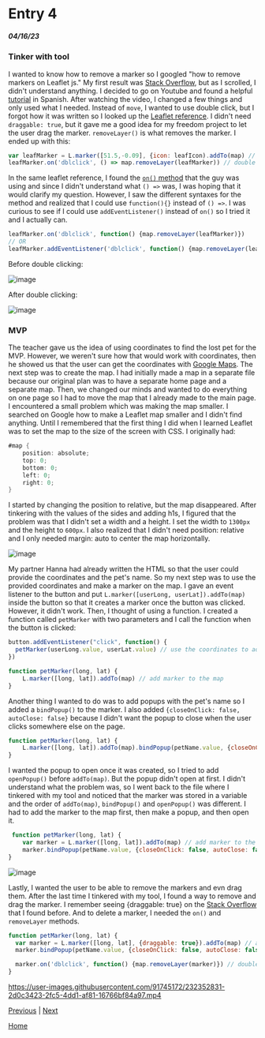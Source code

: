# Entry 4
##### 04/16/23

### Tinker with tool

I wanted to know how to remove a marker so I googled "how to remove markers on Leaflet js." My first result was [Stack Overflow](https://stackoverflow.com/questions/9912145/leaflet-how-to-find-existing-markers-and-delete-markers#:~:text=removeLayer()%20and%20it%20gets,Hope%20that%20helps%20you%20out!&text=Save%20this%20answer.,-Show%20activity%20on), but as I scrolled, I didn't understand anything. I decided to go on Youtube and found a helpful [tutorial](https://www.youtube.com/watch?v=tJWE7Fe_i-k&ab_channel=AnartzMugikaLedo-Desarrollo%26Formaci%C3%B3n) in Spanish. After watching the video, I changed a few things and only used what I needed. Instead of `move`, I wanted to use double click, but I forgot how it was written so I looked up the [Leaflet reference](https://leafletjs.com/reference.html#map-dblclick). I didn't need `draggable: true`, but it gave me a good idea for my freedom project to let the user drag the marker. `removeLayer()` is what removes the marker. I ended up with this:

```js
var leafMarker = L.marker([51.5,-0.09], {icon: leafIcon).addTo(map) // make leaf marker
leafMarker.on('dblclick', () => map.removeLayer(leafMarker)) // double click to delete marker
```

In the same leaflet reference, I found the [`on()` method](https://leafletjs.com/reference.html#evented-on) that the guy was using and since I didn't understand what `() =>` was, I was hoping that it would clarify my question. However, I saw the different syntaxes for the method and realized that I could use `function(){}` instead of `() =>`. I was curious to see if I could use `addEventListener()` instead of `on()` so I tried it and I actually can.

```js
leafMarker.on('dblclick', function() {map.removeLayer(leafMarker)})
// OR
leafMarker.addEventListener('dblclick', function() {map.removeLayer(leafMarker)})
```

Before double clicking:

![image](https://user-images.githubusercontent.com/91745172/232350517-c9189e1c-5ed8-4da4-8863-1d9024cacff8.png)

After double clicking:

![image](https://user-images.githubusercontent.com/91745172/232350703-fe882a12-e628-4583-9d8f-e0c0003248b0.png)

### MVP

The teacher gave us the idea of using coordinates to find the lost pet for the MVP. However, we weren't sure how that would work with coordinates, then he showed us that the user can get the coordinates with [Google Maps](https://www.google.com/maps). The next step was to create the map. I had initially made a map in a separate file because our original plan was to have a separate home page and a separate map. Then, we changed our minds and wanted to do everything on one page so I had to move the map that I already made to the main page. I encountered a small problem which was making the map smaller. I searched on Google how to make a Leaflet map smaller and I didn't find anything. Until I remembered that the first thing I did when I learned Leaflet was to set the map to the size of the screen with CSS. I originally had:

```cs
#map {
    position: absolute;
    top: 0;
    bottom: 0;
    left: 0;
    right: 0;
}
```

I started by changing the position to relative, but the map disappeared. After tinkering with the values of the sides and adding h1s, I figured that the problem was that I didn't set a width and a height. I set the width to `1300px` and the height to `600px`. I also realized that I didn't need position: relative and I only needed margin: auto to center the map horizontally.

![image](https://user-images.githubusercontent.com/91745172/232341985-1cafe1dc-434d-4270-8d8f-83c06a6c41bf.png)

My partner Hanna had already written the HTML so that the user could provide the coordinates and the pet's name. So my next step was to use the provided coordinates and make a marker on the map. I gave an event listener to the button and put `L.marker([userLong, userLat]).addTo(map)` inside the button so that it creates a marker once the button was clicked. However, it didn't work. Then, I thought of using a function. I created a function called `petMarker` with two parameters and I call the function when the button is clicked:

```js
button.addEventListener("click", function() {
  petMarker(userLong.value, userLat.value) // use the coordinates to add a marker to the map
})

function petMarker(long, lat) {
    L.marker([long, lat]).addTo(map) // add marker to the map
}
```

Another thing I wanted to do was to add popups with the pet's name so I added a `bindPopup()` to the marker. I also added `{closeOnClick: false, autoClose: false}` because I didn't want the popup to close when the user clicks somewhere else on the page. 

```js
function petMarker(long, lat) {
    L.marker([long, lat]).addTo(map).bindPopup(petName.value, {closeOnClick: false, autoClose: false}).addTo(map) // add marker and popup to the map
}
```

I wanted the popup to open once it was created, so I tried to add `openPopup()` before `addTo(map)`. But the popup didn't open at first. I didn't understand what the problem was, so I went back to the file where I tinkered with my tool and noticed that the marker was stored in a variable and the order of `addTo(map)`, `bindPopup()` and `openPopup()` was different. I had to add the marker to the map first, then make a popup, and then open it. 

```js
 function petMarker(long, lat) {
    var marker = L.marker([long, lat]).addTo(map) // add marker to the map
    marker.bindPopup(petName.value, {closeOnClick: false, autoClose: false}).openPopup() // add pet name to the marker and make sure it's open
}
```

![image](https://user-images.githubusercontent.com/91745172/232342048-d72ac545-0afa-477a-9d8f-9dad49e48ccd.png)

Lastly, I wanted the user to be able to remove the markers and evn drag them. After the last time I tinkered with my tool, I found a way to remove and drag the marker. I remember seeing {draggable: true} on the [Stack Overflow](https://stackoverflow.com/questions/9912145/leaflet-how-to-find-existing-markers-and-delete-markers#:~:text=removeLayer()%20and%20it%20gets,Hope%20that%20helps%20you%20out!&text=Save%20this%20answer.,-Show%20activity%20on) that I found before. And to delete a marker, I needed the `on()` and `removeLayer` methods. 

```js
function petMarker(long, lat) {
  var marker = L.marker([long, lat], {draggable: true}).addTo(map) // add marker to the map
  marker.bindPopup(petName.value, {closeOnClick: false, autoClose: false}).openPopup() // add pet name to the marker and make sure it's open

  marker.on('dblclick', function() {map.removeLayer(marker)}) // double click to remove marker
}
```

https://user-images.githubusercontent.com/91745172/232352831-2d0c3423-2fc5-4dd1-af81-16766bf84a97.mp4


[Previous](entry03.md) | [Next](entry05.md)

[Home](../README.md)
